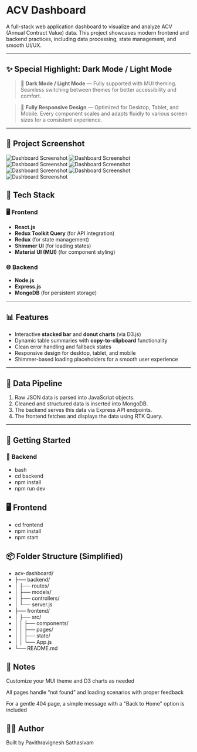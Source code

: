 # ACV Dashboard

A full-stack web application dashboard to visualize and analyze ACV (Annual Contract Value) data. This project showcases modern frontend and backend practices, including data processing, state management, and smooth UI/UX.

---

## ✨ Special Highlight: Dark Mode / Light Mode

> 🌙 **Dark Mode / Light Mode** — Fully supported with MUI theming. Seamless switching between themes for better accessibility and comfort.

> 📱 **Fully Responsive Design** — Optimized for Desktop, Tablet, and Mobile. Every component scales and adapts fluidly to various screen sizes for a consistent experience.

---

## 📸 Project Screenshot

![Dashboard Screenshot](./dashboard1.png)
![Dashboard Screenshot](./dashboard2.png)
![Dashboard Screenshot](./dashboard3.png)
![Dashboard Screenshot](./dashboard4.png)
![Dashboard Screenshot](./dashboard5.png)
![Dashboard Screenshot](./dashboard6.png)
![Dashboard Screenshot](./dashboard7.png)

## 🔧 Tech Stack

### 🖥 Frontend

- **React.js**
- **Redux Toolkit Query** (for API integration)
- **Redux** (for state management)
- **Shimmer UI** (for loading states)
- **Material UI (MUI)** (for component styling)

### 🌐 Backend

- **Node.js**
- **Express.js**
- **MongoDB** (for persistent storage)

---

## 📊 Features

- Interactive **stacked bar** and **donut charts** (via D3.js)
- Dynamic table summaries with **copy-to-clipboard** functionality
- Clean error handling and fallback states
- Responsive design for desktop, tablet, and mobile
- Shimmer-based loading placeholders for a smooth user experience

---

## 📁 Data Pipeline

1. Raw JSON data is parsed into JavaScript objects.
2. Cleaned and structured data is inserted into MongoDB.
3. The backend serves this data via Express API endpoints.
4. The frontend fetches and displays the data using RTK Query.

---

## 🚀 Getting Started

### 🔌 Backend

- bash
- cd backend
- npm install
- npm run dev

## 🖥 Frontend

- cd frontend
- npm install
- npm start

## 📦 Folder Structure (Simplified)

- acv-dashboard/
- ├── backend/
- │ ├── routes/
- │ ├── models/
- │ ├── controllers/
- │ └── server.js
- ├── frontend/
- │ ├── src/
- │ │ ├── components/
- │ │ ├── pages/
- │ │ ├── state/
- │ │ └── App.js
- └── README.md

## 📌 Notes

Customize your MUI theme and D3 charts as needed

All pages handle “not found” and loading scenarios with proper feedback

For a gentle 404 page, a simple message with a "Back to Home" option is included

## 🧑‍💻 Author

Built by Pavithravignesh Sathasivam

